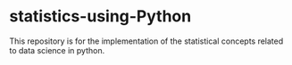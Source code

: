 # statistics-using-Python
This repository is for the implementation of the statistical concepts related to data science in python.
